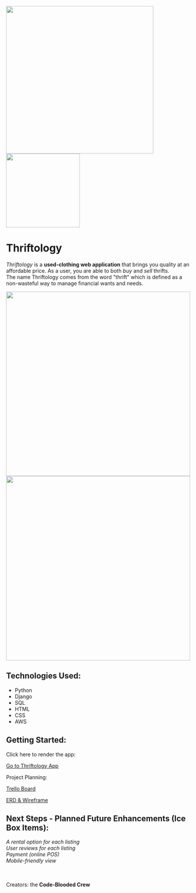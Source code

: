 <img src="main_app/static/images/logo-short.png" width="400">

<img src="main_app/static/images/logo-square.png" width="200" height="200">

# Thriftology

*Thriftology* is a **used-clothing web application** that brings you quality at an affordable price. As a user, you are able to both *buy* and *sell* thrifts.<br>The name Thriftology comes from the word "thrift" which is defined as a non-wasteful way to manage financial wants and needs.

<img src="main_app/static/thrifts/thrift-home.png" width="500">


<img src="main_app/static/thrifts/thrift-all.png" width="500">



## Technologies Used:

- Python
- Django
- SQL
- HTML
- CSS
- AWS



## Getting Started:

Click here to render the app:

[Go to Thriftology App](https://thriftologysei.onrender.com/)


Project Planning:

[Trello Board](https://trello.com/b/nGhM9m9n/clothing-sales-rentals)

[ERD & Wireframe](https://lucid.app/lucidchart/611d9b07-5fe7-4895-9dfe-a60d1ceaaad0/edit?viewport_loc=-748%2C-107%2C3552%2C1721%2C0_0&invitationId=inv_37a5ec04-4071-43d6-8560-deaf115b0467#)



## Next Steps - Planned Future Enhancements (Ice Box Items):

*A rental option for each listing*<br>*User reviews for each listing*<br>*Payment (online POS)*<br>*Mobile-friendly view*


<br><br>
Creators: the **Code-Blooded Crew**







